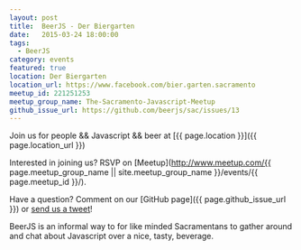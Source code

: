 ```yaml
---
layout: post
title:  BeerJS - Der Biergarten
date:   2015-03-24 18:00:00
tags:
  - BeerJS
category: events
featured: true
location: Der Biergarten
location_url: https://www.facebook.com/bier.garten.sacramento
meetup_id: 221251253
meetup_group_name: The-Sacramento-Javascript-Meetup
github_issue_url: https://github.com/beerjs/sac/issues/13
---
```


Join us for people && Javascript && beer at 
[{{ page.location }}]({{ page.location_url }})

Interested in joining us? RSVP on
[Meetup](http://www.meetup.com/{{ page.meetup_group_name || site.meetup_group_name }}/events/{{ page.meetup_id }}/).

Have a question? Comment on our
[GitHub page]({{ page.github_issue_url }}) or
[send us a tweet](https://twitter.com/beerjs_sac)!

<!-- more -->

BeerJS is an informal way to for like minded Sacramentans to gather around and
chat about Javascript over a nice, tasty, beverage.
